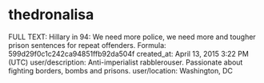 # thedronalisa

FULL TEXT: Hillary in 94: We need more police, we need more and tougher prison sentences for repeat offenders.
Formula: 599d29f0c1c242ca94851ffb92da504f
created_at: April 13, 2015 3:22 PM (UTC)
user/description: Anti-imperialist rabblerouser. Passionate about fighting borders, bombs and prisons.
user/location: Washington, DC